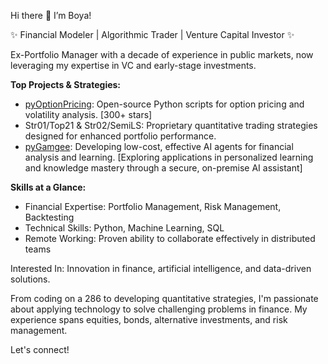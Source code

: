 Hi there 👋 I’m Boya!

✨ Financial Modeler | Algorithmic Trader | Venture Capital Investor ✨

Ex-Portfolio Manager with a decade of experience in public markets, now leveraging my expertise in VC and early-stage investments.


**Top Projects & Strategies:**
* [pyOptionPricing](https://github.com/boyac/pyOptionPricing): Open-source Python scripts for option pricing and volatility analysis. [300+ stars]
* Str01/Top21 & Str02/SemiLS: Proprietary quantitative trading strategies designed for enhanced portfolio performance.
* [pyGamgee](https://github.com/boyac/pyGamgee): Developing low-cost, effective AI agents for financial analysis and learning. [Exploring applications in personalized learning and knowledge mastery through a secure, on-premise AI assistant]

**Skills at a Glance:**
*   Financial Expertise: Portfolio Management, Risk Management, Backtesting
*   Technical Skills: Python, Machine Learning, SQL
*   Remote Working: Proven ability to collaborate effectively in distributed teams

Interested In: Innovation in finance, artificial intelligence, and data-driven solutions.

From coding on a 286 to developing quantitative strategies, I'm passionate about applying technology to solve challenging problems in finance. My experience spans equities, bonds, alternative investments, and risk management.

Let's connect!
